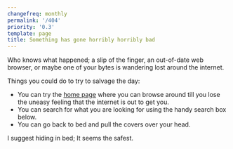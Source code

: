 ```yaml
---
changefreq: monthly
permalink: '/404'
priority: '0.3'
template: page
title: Something has gone horribly horribly bad
---
```


Who knows what happened; a slip of the finger, an out-of-date web
browser, or maybe one of your bytes is wandering lost around the
internet.

Things you could do to try to salvage the day:

-   You can try the [home page](/) where you can
    browse around till you lose the uneasy feeling that the internet
    is out to get you.
-   You can search for what you are looking for using the handy
    search box below.
-   You can go back to bed and pull the covers over your head.

I suggest hiding in bed; It seems the safest.
